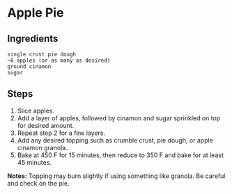 # Apple Pie #

## Ingredients ##
```
single crust pie dough
~6 apples (or as many as desired)
ground cinamon
sugar 
```

## Steps ##
1. Slice apples.
2. Add a layer of apples, followed by cinamon and sugar sprinkled on top for desired amount.
3. Repeat step 2 for a few layers.
4. Add any desired topping such as crumble crust, pie dough, or apple cinamon granola. 
5. Bake at 450 F for 15 minutes, then reduce to 350 F and bake for at least 45 minutes. 

**Notes:**
Topping may burn slightly if using something like granola. Be careful and check on the pie.
